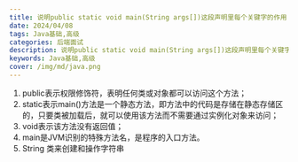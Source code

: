 ```yaml
---
title: 说明public static void main(String args[])这段声明里每个关键字的作用
date: 2024/04/08
tags: Java基础,高级
categories: 后端面试
description: 说明public static void main(String args[])这段声明里每个关键字的作用
keywords: Java基础,高级
cover: /img/md/java.png
---
```


1. public表示权限修饰符，表明任何类或对象都可以访问这个方法；
2. static表示main()方法是一个静态方法，即方法中的代码是存储在静态存储区的，只要类被加载后，就可以使用该方法而不需要通过实例化对象来访问；
3. void表示该方法没有返回值；
4. main是JVM识别的特殊方法名，是程序的入口方法。
5. String 类来创建和操作字符串